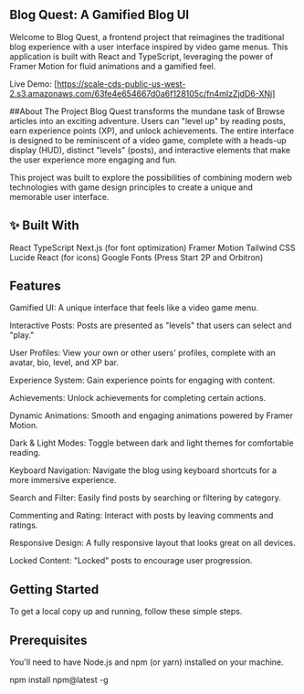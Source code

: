 ## Blog Quest: A Gamified Blog UI
Welcome to Blog Quest, a frontend project that reimagines the traditional blog experience with a user interface inspired by video game menus. This application is built with React and TypeScript, leveraging the power of Framer Motion for fluid animations and a gamified feel.

Live Demo: [https://scale-cds-public-us-west-2.s3.amazonaws.com/63fe4e654667d0a6f128105c/fn4mIzZjdD6-XNj]

##About The Project
Blog Quest transforms the mundane task of Browse articles into an exciting adventure. Users can "level up" by reading posts, earn experience points (XP), and unlock achievements. The entire interface is designed to be reminiscent of a video game, complete with a heads-up display (HUD), distinct "levels" (posts), and interactive elements that make the user experience more engaging and fun.

This project was built to explore the possibilities of combining modern web technologies with game design principles to create a unique and memorable user interface.

## ✨ Built With
React
TypeScript
Next.js (for font optimization)
Framer Motion
Tailwind CSS
Lucide React (for icons)
Google Fonts (Press Start 2P and Orbitron)

## Features
Gamified UI: A unique interface that feels like a video game menu.

Interactive Posts: Posts are presented as "levels" that users can select and "play."

User Profiles: View your own or other users' profiles, complete with an avatar, bio, level, and XP bar.

Experience System: Gain experience points for engaging with content.

Achievements: Unlock achievements for completing certain actions.

Dynamic Animations: Smooth and engaging animations powered by Framer Motion.

Dark & Light Modes: Toggle between dark and light themes for comfortable reading.

Keyboard Navigation: Navigate the blog using keyboard shortcuts for a more immersive experience.

Search and Filter: Easily find posts by searching or filtering by category.

Commenting and Rating: Interact with posts by leaving comments and ratings.

Responsive Design: A fully responsive layout that looks great on all devices.

Locked Content: "Locked" posts to encourage user progression.

## Getting Started
To get a local copy up and running, follow these simple steps.

## Prerequisites
You'll need to have Node.js and npm (or yarn) installed on your machine.

npm install npm@latest -g
